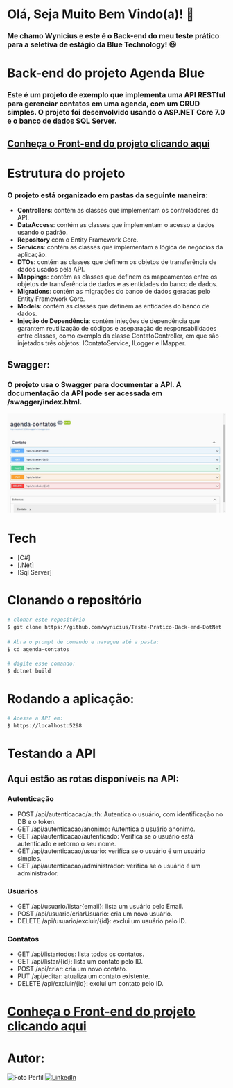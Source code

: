 # Olá, Seja Muito Bem Vindo(a)! :wave:
### Me chamo Wynicius e este é o Back-end do meu teste prático para a seletiva de estágio da Blue Technology! :smiley:

# Back-end do projeto Agenda Blue

### Este é um projeto de exemplo que implementa uma API RESTful para gerenciar contatos em uma agenda, com um CRUD simples. O projeto foi desenvolvido usando o ASP.NET Core 7.0 e o banco de dados SQL Server.
## [Conheça o Front-end do projeto clicando aqui](https://github.com/wynicius/Teste-Pratico-Front-end-Vuejs)


# Estrutura do projeto

### O projeto está organizado em pastas da seguinte maneira:
- **Controllers**: contém as classes que implementam os controladores da API.
- **DataAccess**: contém as classes que implementam o acesso a dados usando o padrão.
- **Repository** com o Entity Framework Core.
- **Services**: contém as classes que implementam a lógica de negócios da aplicação.
- **DTOs**: contém as classes que definem os objetos de transferência de dados usados pela API.
- **Mappings**: contém as classes que definem os mapeamentos entre os objetos de transferência de dados e as entidades do banco de dados.
- **Migrations**: contém as migrações do banco de dados geradas pelo Entity Framework Core.
- **Models**: contém as classes que definem as entidades do banco de dados.
- **Injeção de Dependência**: contém injeções de dependência que garantem reutilização de códigos e aseparação de responsabilidades entre classes, como exemplo da classe ContatoController, em que são injetados três objetos: IContatoService, ILogger<ContatoService> e IMapper.

## Swagger:

### O projeto usa o Swagger para documentar a API. A documentação da API pode ser acessada em /swagger/index.html.
![Swagger](https://raw.githubusercontent.com/wynicius/pictures/main/Swagger.jpg)

# Tech

- [C#]
- [.Net]
- [Sql Server]

# Clonando o repositório

```sh
# clonar este repositório
$ git clone https://github.com/wynicius/Teste-Pratico-Back-end-DotNet

# Abra o prompt de comando e navegue até a pasta:
$ cd agenda-contatos

# digite esse comando:
$ dotnet build
```

# Rodando a aplicação:

```sh
# Acesse a API em:
$ https://localhost:5298
```

# Testando a API

## Aqui estão as rotas disponíveis na API:

### Autenticação
- POST /api/autenticacao/auth: Autentica o usuário, com identificação no DB e o token.
- GET /api/autenticacao/anonimo: Autentica o usuário anonimo.
- GET /api/autenticacao/autenticado: Verifica se o usuário está autenticado e retorno o seu nome.
- GET /api/autenticacao/usuario: verifica se o usuário é um usuário simples.
- GET /api/autenticacao/administrador: verifica se o usuário é um administrador.

### Usuarios
- GET /api/usuario/listar{email}: lista um usuário pelo Email.
- POST /api/usuario/criarUsuario: cria um novo usuário.
- DELETE /api/usuario/excluir/{id}: exclui um usuário pelo ID.

### Contatos
- GET /api/listartodos: lista todos os contatos.
- GET /api/listar/{id}: lista um contato pelo ID.
- POST /api/criar: cria um novo contato.
- PUT /api/editar: atualiza um contato existente.
- DELETE /api/excluir/{id}: exclui um contato pelo ID.

# [Conheça o Front-end do projeto clicando aqui](https://github.com/wynicius/Teste-Pratico-Front-end-Vuejs)

# Autor:

![Foto Perfil](https://avatars.githubusercontent.com/u/111314452?v=4) [![LinkedIn](https://img.shields.io/badge/LinkedIn-%230077B5.svg?logo=linkedin&logoColor=white)](https://linkedin.com/in/wynicius) 
